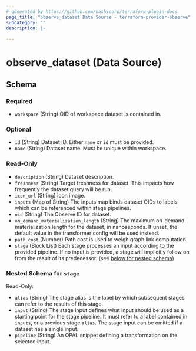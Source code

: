 ```yaml
---
# generated by https://github.com/hashicorp/terraform-plugin-docs
page_title: "observe_dataset Data Source - terraform-provider-observe"
subcategory: ""
description: |-
  
---
```


# observe_dataset (Data Source)





<!-- schema generated by tfplugindocs -->
## Schema

### Required

- `workspace` (String) OID of workspace dataset is contained in.

### Optional

- `id` (String) Dataset ID. Either `name` or `id` must be provided.
- `name` (String) Dataset name. Must be unique within workspace.

### Read-Only

- `description` (String) Dataset description.
- `freshness` (String) Target freshness for dataset. This impacts how frequently the dataset query will be run.
- `icon_url` (String) Icon image.
- `inputs` (Map of String) The inputs map binds dataset OIDs to labels which can be referenced within stage pipelines.
- `oid` (String) The Observe ID for dataset.
- `on_demand_materialization_length` (String) The maximum on-demand materialization length for the dataset, in nanoseconds. If unset, the default value in the transformer config will be used instead.
- `path_cost` (Number) Path cost is used to weigh graph link computation.
- `stage` (Block List) Each stage processes an input according to the provided pipeline. If no input is provided, a stage will implicitly follow on from the result of its predecessor. (see [below for nested schema](#nestedblock--stage))

<a id="nestedblock--stage"></a>
### Nested Schema for `stage`

Read-Only:

- `alias` (String) The stage alias is the label by which subsequent stages can refer to the results of this stage.
- `input` (String) The stage input defines what input should be used as a starting point for the stage pipeline. It must refer to a label contained in `inputs`, or a previous stage `alias`. The stage input can be omitted if a dataset has a single input.
- `pipeline` (String) An OPAL snippet defining a transformation on the selected input.


